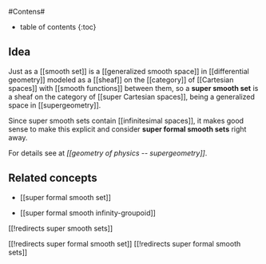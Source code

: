 

#Contens#
* table of contents
{:toc}

## Idea

Just as a [[smooth set]] is a [[generalized smooth space]] in [[differential geometry]] modeled as a [[sheaf]] on the [[category]] of [[Cartesian spaces]] with [[smooth functions]] between them, so a **super smooth set** is a sheaf on the category of [[super Cartesian spaces]], being a generalized space in [[supergeometry]].

Since super smooth sets contain [[infinitesimal spaces]], it makes good sense to make this explicit and consider **super formal smooth sets** right away.

For details see at _[[geometry of physics -- supergeometry]]_.

## Related concepts

* [[super formal smooth set]]

* [[super formal smooth infinity-groupoid]]

[[!redirects super smooth sets]]

[[!redirects super formal smooth set]]
[[!redirects super formal smooth sets]]

